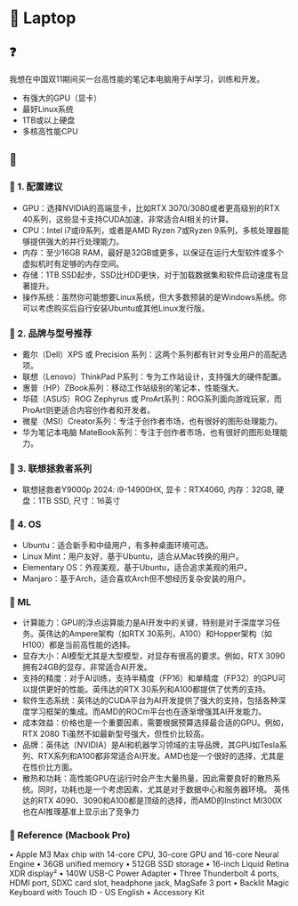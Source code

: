 # 🤔 Laptop

## ❓

我想在中国双11期间买一台高性能的笔记本电脑用于AI学习，训练和开发。

- 有强大的GPU（显卡）
- 最好Linux系统
- 1TB或以上硬盘
- 多核高性能CPU

## 💁

### 🥃 1. 配置建议

- GPU：选择NVIDIA的高端显卡，比如RTX 3070/3080或者更高级别的RTX 40系列，这些显卡支持CUDA加速，非常适合AI相关的计算。
- CPU：Intel i7或i9系列，或者是AMD Ryzen 7或Ryzen 9系列，多核处理器能够提供强大的并行处理能力。
- 内存：至少16GB RAM，最好是32GB或更多，以保证在运行大型软件或多个虚拟机时有足够的内存空间。
- 存储：1TB SSD起步，SSD比HDD更快，对于加载数据集和软件启动速度有显著提升。
- 操作系统：虽然你可能想要Linux系统，但大多数预装的是Windows系统。你可以考虑购买后自行安装Ubuntu或其他Linux发行版。


### 🥃 2. 品牌与型号推荐

- 戴尔（Dell）XPS 或 Precision 系列：这两个系列都有针对专业用户的高配选项。
- 联想（Lenovo）ThinkPad P系列：专为工作站设计，支持强大的硬件配置。
- 惠普（HP）ZBook系列：移动工作站级别的笔记本，性能强大。
- 华硕（ASUS）ROG Zephyrus 或 ProArt系列：ROG系列面向游戏玩家，而ProArt则更适合内容创作者和开发者。
- 微星（MSI）Creator系列：专注于创作者市场，也有很好的图形处理能力。
- 华为笔记本电脑 MateBook系列：专注于创作者市场，也有很好的图形处理能力。

### 🥃 3. 联想拯救者系列

- 联想拯救者Y9000p 2024: i9-14900HX, 显卡：RTX4060, 内存：32GB, 硬盘：1TB SSD, 尺寸：16英寸

### 🥃 4. OS

- Ubuntu：适合新手和中级用户，有多种桌面环境可选。
- Linux Mint：用户友好，基于Ubuntu，适合从Mac转换的用户。
- Elementary OS：外观美观，基于Ubuntu，适合追求美观的用户。
- Manjaro：基于Arch，适合喜欢Arch但不想经历复杂安装的用户。

### 🥃 ML

- 计算能力：GPU的浮点运算能力是AI开发中的关键，特别是对于深度学习任务。英伟达的Ampere架构（如RTX 30系列，A100）和Hopper架构（如H100）都是当前高性能的选择。
- 显存大小：AI模型尤其是大型模型，对显存有很高的要求。例如，RTX 3090拥有24GB的显存，非常适合AI开发。
- 支持的精度：对于AI训练，支持半精度（FP16）和单精度（FP32）的GPU可以提供更好的性能。英伟达的RTX 30系列和A100都提供了优秀的支持。
- 软件生态系统：英伟达的CUDA平台为AI开发提供了强大的支持，包括各种深度学习框架的集成。而AMD的ROCm平台也在逐渐增强其AI开发能力。
- 成本效益：价格也是一个重要因素，需要根据预算选择最合适的GPU。例如，RTX 2080 Ti虽然不如最新型号强大，但性价比较高。
- 品牌：英伟达（NVIDIA）是AI和机器学习领域的主导品牌，其GPU如Tesla系列、RTX系列和A100都非常适合AI开发。AMD也是一个很好的选择，尤其是在性价比方面。
- 散热和功耗：高性能GPU在运行时会产生大量热量，因此需要良好的散热系统。同时，功耗也是一个考虑因素，尤其是对于数据中心和服务器环境。
英伟达的RTX 4090、3090和A100都是顶级的选择，而AMD的Instinct MI300X也在AI推理基准上显示出了竞争力


### 🥃 Reference (Macbook Pro)

• Apple M3 Max chip with 14-core CPU, 30-core GPU and 16-core Neural Engine
• 36GB unified memory
• 512GB SSD storage
• 16-inch Liquid Retina XDR display²
• 140W USB-C Power Adapter
• Three Thunderbolt 4 ports, HDMI port, SDXC card slot, headphone jack, MagSafe 3 port
• Backlit Magic Keyboard with Touch ID - US English
• Accessory Kit
